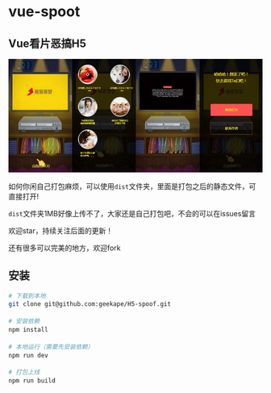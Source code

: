 # vue-spoot

## Vue看片恶搞H5
![H5展示图](./src/assets/spoof.png)

如何你闲自己打包麻烦，可以使用`dist`文件夹，里面是打包之后的静态文件，可直接打开!

`dist`文件夹1MB好像上传不了，大家还是自己打包吧，不会的可以在issues留言

欢迎star，持续关注后面的更新！

还有很多可以完美的地方，欢迎fork




## 安装
``` bash
# 下载到本地
git clone git@github.com:geekape/H5-spoof.git

# 安装依赖
npm install

# 本地运行（需要先安装依赖）
npm run dev

# 打包上线
npm run build

```
